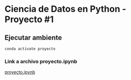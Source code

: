 # Ciencia de Datos en Python - Proyecto #1


## Ejecutar ambiente
```bash
conda activate proyecto
```

###  Link a archivo  proyecto.ipynb
[proyecto.ipynb](proyecto.ipynb)